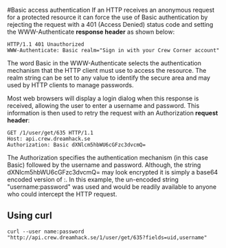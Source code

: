 #Basic access authentication
If an HTTP receives an anonymous request for a protected resource it can force the use of Basic authentication by rejecting the request with a 401 (Access Denied) status code and setting the WWW-Authenticate __response header__ as shown below:

    HTTP/1.1 401 Unauthorized
    WWW-Authenticate: Basic realm="Sign in with your Crew Corner account"

The word Basic in the WWW-Authenticate selects the authentication mechanism that the HTTP client must use to access the resource. The realm string can be set to any value to identify the secure area and may used by HTTP clients to manage passwords.

Most web browsers will display a login dialog when this response is received, allowing the user to enter a username and password. This information is then used to retry the request with an Authorization __request header__:

    GET /1/user/get/635 HTTP/1.1
    Host: api.crew.dreamhack.se
    Authorization: Basic dXNlcm5hbWU6cGFzc3dvcmQ=

The Authorization specifies the authentication mechanism (in this case Basic) followed by the username and password. Although, the string dXNlcm5hbWU6cGFzc3dvcmQ= may look encrypted it is simply a base64 encoded version of <username>:<password>. In this example, the un-encoded string "username:password" was used and would be readily available to anyone who could intercept the HTTP request.

## Using curl

    curl --user name:password "http://api.crew.dreamhack.se/1/user/get/635?fields=uid,username"
